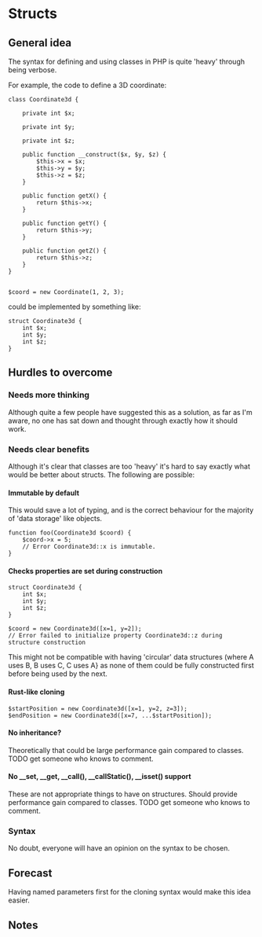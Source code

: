 # Structs 

## General idea

The syntax for defining and using classes in PHP is quite 'heavy' through being verbose.

For example, the code to define a 3D coordinate:

```
class Coordinate3d {
    
    private int $x;

    private int $y;

    private int $z;

    public function __construct($x, $y, $z) {
        $this->x = $x;
        $this->y = $y;
        $this->z = $z;
    }

    public function getX() {
        return $this->x;
    }

    public function getY() {
        return $this->y;
    }

    public function getZ() {
        return $this->z;
    }
}


$coord = new Coordinate(1, 2, 3);

```

could be implemented by something like:

```
struct Coordinate3d {
    int $x;
    int $y;
    int $z;
}
```

## Hurdles to overcome


### Needs more thinking

Although quite a few people have suggested this as a solution, as far as I'm aware, no one has sat down and thought through exactly how it should work.

### Needs clear benefits

Although it's clear that classes are too 'heavy' it's hard to say exactly what would be better about structs. The following are possible:

#### Immutable by default

This would save a lot of typing, and is the correct behaviour for the majority of 'data storage' like objects.


```
function foo(Coordinate3d $coord) {
    $coord->x = 5;
    // Error Coordinate3d::x is immutable.
}

```

#### Checks properties are set during construction

```
struct Coordinate3d {
    int $x;
    int $y;
    int $z;
}

$coord = new Coordinate3d([x=1, y=2]);
// Error failed to initialize property Coordinate3d::z during structure construction 

```

This might not be compatible with having 'circular' data structures (where A uses B, B uses C, C uses A} as none of them could be fully constructed first before being used by the next.

#### Rust-like cloning

```
$startPosition = new Coordinate3d([x=1, y=2, z=3]);
$endPosition = new Coordinate3d([x=7, ...$startPosition]);
```


#### No inheritance?

Theoretically that could be large performance gain compared to classes. TODO get someone who knows to comment.


#### No __set, __get, __call(), __callStatic(), __isset() support

These are not appropriate things to have on structures. Should provide performance gain compared to classes. TODO get someone who knows to comment.


### Syntax

No doubt, everyone will have an opinion on the syntax to be chosen. 


## Forecast

Having named parameters first for the cloning syntax would make this idea easier. 

## Notes

